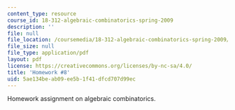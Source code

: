 ```yaml
---
content_type: resource
course_id: 18-312-algebraic-combinatorics-spring-2009
description: ''
file: null
file_location: /coursemedia/18-312-algebraic-combinatorics-spring-2009/5ae134beab09ee5b1f41dfcd707d99ec_MIT18_312S09_hw08.pdf
file_size: null
file_type: application/pdf
layout: pdf
license: https://creativecommons.org/licenses/by-nc-sa/4.0/
title: 'Homework #8'
uid: 5ae134be-ab09-ee5b-1f41-dfcd707d99ec
---
```

Homework assignment on algebraic combinatorics.